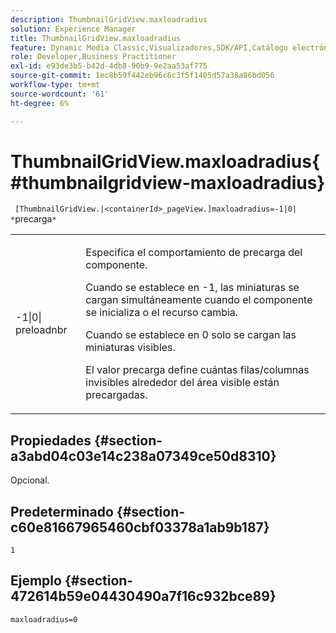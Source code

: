 ```yaml
---
description: ThumbnailGridView.maxloadradius
solution: Experience Manager
title: ThumbnailGridView.maxloadradius
feature: Dynamic Media Classic,Visualizadores,SDK/API,Catálogo electrónico
role: Developer,Business Practitioner
exl-id: e93de3b5-b42d-4db8-90b9-9e2aa53af775
source-git-commit: 1ec8b59f442eb96c6c3f5f1405d57a38a86bd056
workflow-type: tm+mt
source-wordcount: '61'
ht-degree: 6%

---
```


# ThumbnailGridView.maxloadradius{#thumbnailgridview-maxloadradius}

` [ThumbnailGridView.|<containerId>_pageView.]maxloadradius=-1|0| *`precarga`*`

<table id="table_D29F1F6A8EC74F42A254C823435F9493"> 
 <tbody> 
  <tr> 
   <td colname="col1"> <p><span class="codeph">-1|0|<span class="varname"> preloadnbr</span></span> </p> </td> 
   <td colname="col2"> <p>Especifica el comportamiento de precarga del componente. </p> <p>Cuando se establece en <span class="codeph"> -1</span>, las miniaturas se cargan simultáneamente cuando el componente se inicializa o el recurso cambia. </p> <p>Cuando se establece en <span class="codeph"> 0</span> solo se cargan las miniaturas visibles. </p> <p>El valor <span class="codeph"><span class="varname"> precarga</span></span> define cuántas filas/columnas invisibles alrededor del área visible están precargadas. </p> </td> 
  </tr> 
 </tbody> 
</table>

## Propiedades {#section-a3abd04c03e14c238a07349ce50d8310}

Opcional.

## Predeterminado {#section-c60e81667965460cbf03378a1ab9b187}

`1`

## Ejemplo {#section-472614b59e04430490a7f16c932bce89}

`maxloadradius=0`
